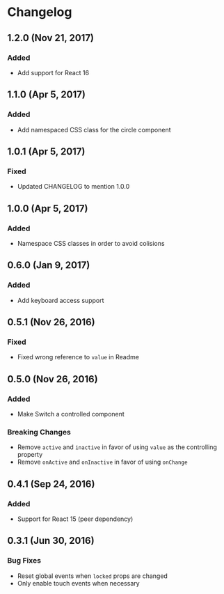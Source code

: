 # Changelog


## 1.2.0 (Nov 21, 2017)
### Added
- Add support for React 16

## 1.1.0 (Apr 5, 2017)
### Added
- Add namespaced CSS class for the circle component

## 1.0.1 (Apr 5, 2017)
### Fixed
- Updated CHANGELOG to mention 1.0.0

## 1.0.0 (Apr 5, 2017)
### Added
- Namespace CSS classes in order to avoid colisions

## 0.6.0 (Jan 9, 2017)
### Added
- Add keyboard access support

## 0.5.1 (Nov 26, 2016)
### Fixed
- Fixed wrong reference to `value` in Readme

## 0.5.0 (Nov 26, 2016)
### Added
- Make Switch a controlled component

### Breaking Changes
- Remove `active` and `inactive` in favor of using `value` as the controlling property
- Remove `onActive` and `onInactive` in favor of using `onChange`

## 0.4.1 (Sep 24, 2016)
### Added
- Support for React 15 (peer dependency)

## 0.3.1 (Jun 30, 2016)

### Bug Fixes
- Reset global events when `locked` props are changed
- Only enable touch events when necessary
